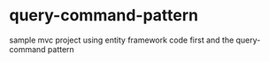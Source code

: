 # query-command-pattern

sample mvc project using entity framework code first and the query-command pattern
